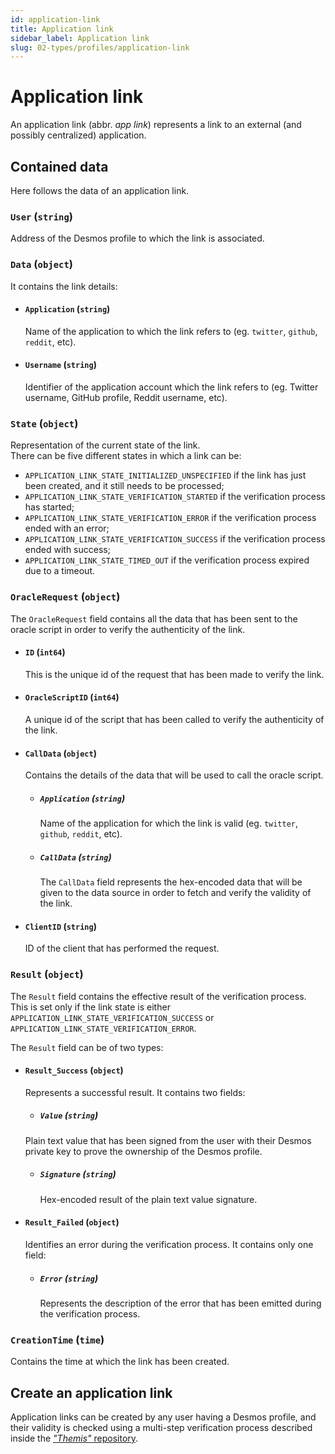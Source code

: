 ```yaml
---
id: application-link
title: Application link
sidebar_label: Application link
slug: 02-types/profiles/application-link
---
```


# Application link
An application link (abbr. _app link_) represents a link to an external (and possibly centralized) application.

## Contained data
Here follows the data of an application link.

### `User` (`string`)
Address of the Desmos profile to which the link is associated. 

### `Data` (`object`)
It contains the link details:

- #### `Application` (`string`)
    Name of the application to which the link refers to (eg. `twitter`, `github`, `reddit`, etc). 

- #### `Username` (`string`)
  Identifier of the application account which the link refers to (eg. Twitter username, GitHub profile, Reddit username, etc).

### `State` (`object`)
Representation of the current state of the link.  
There can be five different states in which a link can be: 

- `APPLICATION_LINK_STATE_INITIALIZED_UNSPECIFIED` if the link has just been created, and it still needs to be processed; 
- `APPLICATION_LINK_STATE_VERIFICATION_STARTED` if the verification process has started; 
- `APPLICATION_LINK_STATE_VERIFICATION_ERROR` if the verification process ended with an error; 
- `APPLICATION_LINK_STATE_VERIFICATION_SUCCESS` if the verification process ended with success;
- `APPLICATION_LINK_STATE_TIMED_OUT` if the verification process expired due to a timeout. 

### `OracleRequest` (`object`)
The `OracleRequest` field contains all the data that has been sent to the oracle script in order to verify the authenticity of the link. 

- #### `ID` (`int64`)
    This is the unique id of the request that has been made to verify the link. 

- #### `OracleScriptID` (`int64`)
    A unique id of the script that has been called to verify the authenticity of the link. 

- #### `CallData` (`object`)
    Contains the details of the data that will be used to call the oracle script. 

    - ##### `Application` (`string`)
      Name of the application for which the link is valid (eg. `twitter`, `github`, `reddit`, etc). 

    - ##### `CallData` (`string`)
      The `CallData` field represents the hex-encoded data that will be given to the data source in order to fetch and verify the validity of the link. 

- #### `ClientID` (`string`)
    ID of the client that has performed the request.

### `Result` (`object`)
The `Result` field contains the effective result of the verification process. This is set only if the link state is either `APPLICATION_LINK_STATE_VERIFICATION_SUCCESS` or `APPLICATION_LINK_STATE_VERIFICATION_ERROR`. 

The `Result` field can be of two types:
  - #### `Result_Success` (`object`)
    Represents a successful result. It contains two fields: 
      
    - ##### `Value` (`string`)
    Plain text value that has been signed from the user with their Desmos private key to prove the ownership of the Desmos profile. 

    - ##### `Signature` (`string`)
      Hex-encoded result of the plain text value signature. 
    
  - #### `Result_Failed` (`object`)
    Identifies an error during the verification process. It contains only one field:

    - ##### `Error` (`string`)
      Represents the description of the error that has been emitted during the verification process.

### `CreationTime` (`time`)
Contains the time at which the link has been created. 

## Create an application link
Application links can be created by any user having a Desmos profile, and their validity is checked using a multi-step verification process described inside the [_"Themis"_ repository](https://github.com/desmos-labs/themis). 